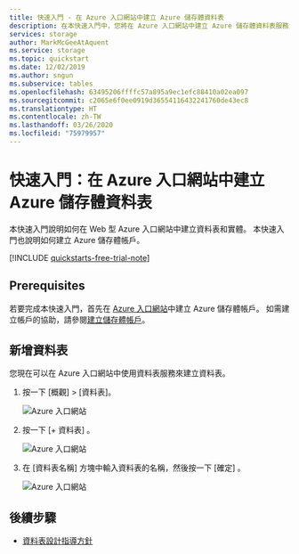 ```yaml
---
title: 快速入門 - 在 Azure 入口網站中建立 Azure 儲存體資料表
description: 在本快速入門中，您將在 Azure 入口網站中建立 Azure 儲存體資料表服務資料表。
services: storage
author: MarkMcGeeAtAquent
ms.service: storage
ms.topic: quickstart
ms.date: 12/02/2019
ms.author: sngun
ms.subservice: tables
ms.openlocfilehash: 63495206ffffc57a895a9ec1efc88410a02ea097
ms.sourcegitcommit: c2065e6f0ee0919d36554116432241760de43ec8
ms.translationtype: HT
ms.contentlocale: zh-TW
ms.lasthandoff: 03/26/2020
ms.locfileid: "75979957"
---
```

# <a name="quickstart-create-an-azure-storage-table-in-the-azure-portal"></a>快速入門：在 Azure 入口網站中建立 Azure 儲存體資料表 

本快速入門說明如何在 Web 型 Azure 入口網站中建立資料表和實體。 本快速入門也說明如何建立 Azure 儲存體帳戶。

[!INCLUDE [quickstarts-free-trial-note](../../../includes/quickstarts-free-trial-note.md)]

## <a name="prerequisites"></a>Prerequisites

若要完成本快速入門，首先在 [Azure 入口網站](https://portal.azure.com/#create/Microsoft.StorageAccount-ARM)中建立 Azure 儲存體帳戶。 如需建立帳戶的協助，請參閱[建立儲存體帳戶](../common/storage-account-create.md)。

## <a name="add-a-table"></a>新增資料表

您現在可以在 Azure 入口網站中使用資料表服務來建立資料表。

1. 按一下 [概觀] > [資料表]。

   ![Azure 入口網站](media/table-storage-quickstart-portal/table-storage-quickstart-01.png)

2. 按一下 [+ 資料表]  。

   ![Azure 入口網站](media/table-storage-quickstart-portal/table-storage-quickstart-02.png)

3. 在 [資料表名稱]  方塊中輸入資料表的名稱，然後按一下 [確定]  。 

   ![Azure 入口網站](media/table-storage-quickstart-portal/table-storage-quickstart-03.png)

## <a name="next-steps"></a>後續步驟

- [資料表設計指導方針](table-storage-design-guidelines.md)

